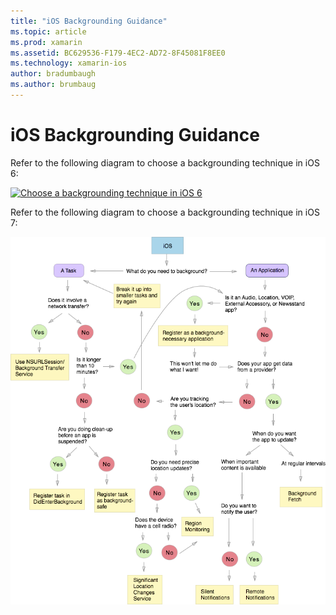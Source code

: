 ```yaml
---
title: "iOS Backgrounding Guidance"
ms.topic: article
ms.prod: xamarin
ms.assetid: BC629536-F179-4EC2-AD72-8F45081F8EE0
ms.technology: xamarin-ios
author: bradumbaugh
ms.author: brumbaug
---
```


# iOS Backgrounding Guidance

Refer to the following diagram to choose a backgrounding technique in iOS 6:

 [![](ios-backgrounding-guidance-images/image10.png "Choose a backgrounding technique in iOS 6")](ios-backgrounding-guidance-images/image10.png#lightbox)

Refer to the following diagram to choose a backgrounding technique in iOS 7:

 [![](ios-backgrounding-guidance-images/image10b.png "Choose a backgrounding technique in iOS 7")](ios-backgrounding-guidance-images/image10b.png#lightbox)

